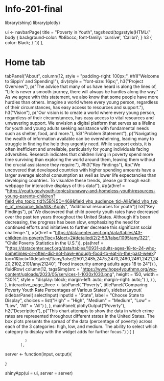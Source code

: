 # Info-201-final

library(shiny)
library(plotly)

ui <- navbarPage(
  title = "Poverty in Youth",
  tags$head(
    tags$style(HTML("
            body { 
                background-color: #b8bccc;
                font-family: 'cursive', 'Calibri'; 
            }
            h3 { 
                color: Black;
            }
        "))
  ),
  # Home tab
 tabPanel("About",
             column(12, style = "padding-right: 100px;", 
                    #h1("Welcome to Sippin' and Spending!"),
                    div(style = "font-size: 16px;",
                        h3("Project Overview"),
                        p("The advice that many of us have heard is along the lines of, “Life is never a smooth journey, there will always be hurdles along the way.” 
                          As we agree with this statement, we also know that some people have more hurdles than others. 
                          Imagine a world where every young person, regardless of their circumstances, has easy access to resources and support."),
                        h3("Vision"),
                        p("Our vision is to create a world where every young person, regardless of their circumstances, has easy access to vital resources and unwavering support. 
                         We envision a digital platform that serves as a lifeline for youth and young adults seeking assistance with fundamental needs such as shelter, food, and more."),
                        h3("Problem Statement"),
                        p("Navigating the wealth of information available can be overwhelming, leading many to struggle in finding the help they urgently need. 
                        While support exists, it is often inefficient and unreliable, particularly for young individuals facing adversities. 
                        Research indicates that children living in poverty spend more time surviving than exploring the world around them, leaving them without the crucial assistance they require."),
                        #h3("Key Findings"),
                        #p("We uncovered that developed countries with higher spending amounts have a larger average alcohol consumption as well as lower life expectancies than developing countries. To visualize these trends, please go through                             each webpage for interactive displays of this data!"),
                        #p(a(href = "https://youth.gov/youth-topics/runaway-and-homeless-youth/resources-young-parents-children?field_yhp_topic_tid%5B%5D=469&field_yhp_audience_tid=All&field_yhp_type_of_resource_tid=All&=Apply", "Additional                                 resources for youth"))
                        h3("Key Findings"),
                        p("We discovered that child poverty youth rates have decreased over the past ten years throughout the United States. Although it's been decreasing, the progress has been slow, emphasizing the need for continued efforts                           and initiatives to further decrease this significant social challenge."),
                        p(a(href = "https://datacenter.aecf.org/data/tables/43-children-in-poverty?loc=1&loct=2#detailed/2/2-53/false/1095/any/322", "Child Poverty Statistics in the U.S.")),
                        p(a(href = "https://datacenter.aecf.org/data/tables/10931-adults-ages-18-to-24-who-sometimes-or-often-did-not-have-enough-food-to-eat-in-the-past-week?                 loc=1&loct=1#detailed/1/any/false/2501,2485,2475,2470,2460,2461,2421,2420,2102,2101/any/21240", "Food insecurity among adults ages 18 to 24"))
                    ),
                    fluidRow(
                      column(12,
                             tags$img(src = "https://www.hope4youthmn.org/wp-content/uploads/2023/05/services-1-1030x1030.png", 
                                      height = 150, 
                                      width = "30%", 
                                      style = "display: block; margin-left: auto; margin-right: auto;")
                      ),
             )
           ),
  ),
             interactive_page_three <- tabPanel(
  "Poverty",
  titlePanel('Comparing Poverty Youth Rate Percentages of Various States'),
  sidebarLayout(
    sidebarPanel(
      selectInput(
        inputId = "State",
        label = "Choose State to Display",
        choices = list("High" = "High", 
                       "Medium" = "Medium",
                       "Low" = "Low",
                       "All" = "All")
      ), 
    ),
    mainPanel(
      plotlyOutput("Poverty"),
      h2("Description"),
      p("This chart attempts to show the data in which crime rates are represented 
      throughout different states in the United States. The box plots 
      presents the spread of the data (percentage of poverty) across each 
      of the 3 categories: high, low, and medium. The ability to select which category 
      to display with the widget adds for further focus.")
    ) 
  )
)
             
             )
           ),
  
server <- function(input, output){
  
}

shinyApp(ui = ui, server = server)
